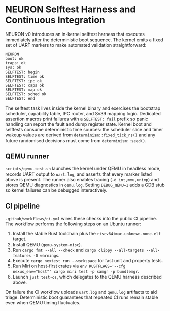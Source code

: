<!-- Copyright 2024 Open Nexus OS Contributors -->
<!-- SPDX-License-Identifier: Apache-2.0 -->

# NEURON Selftest Harness and Continuous Integration

NEURON v0 introduces an in-kernel selftest harness that executes immediately
after the deterministic boot sequence. The kernel emits a fixed set of UART
markers to make automated validation straightforward:

```
NEURON
boot: ok
traps: ok
sys: ok
SELFTEST: begin
SELFTEST: time ok
SELFTEST: ipc ok
SELFTEST: caps ok
SELFTEST: map ok
SELFTEST: sched ok
SELFTEST: end
```

The selftest task lives inside the kernel binary and exercises the bootstrap
scheduler, capability table, IPC router, and Sv39 mapping logic. Dedicated
assertion macros print failures with a `SELFTEST: fail` prefix so panic
handling can report the fault and dump register state. Kernel boot and
selftests consume deterministic time sources: the scheduler slice and timer
wakeup values are derived from `determinism::fixed_tick_ns()` and any future
randomised decisions must come from `determinism::seed()`.

## QEMU runner

`scripts/qemu-test.sh` launches the kernel under QEMU in headless mode,
records UART output to `uart.log`, and asserts that every marker listed above
is present. The runner also enables tracing (`-d int,mmu,unimp`) and stores
QEMU diagnostics in `qemu.log`. Setting `DEBUG_QEMU=1` adds a GDB stub so
kernel failures can be debugged interactively.

## CI pipeline

`.github/workflows/ci.yml` wires these checks into the public CI pipeline. The
workflow performs the following steps on an Ubuntu runner:

1. Install the stable Rust toolchain plus the `riscv64imac-unknown-none-elf`
   target.
2. Install QEMU (`qemu-system-misc`).
3. Run `cargo fmt --all --check` and `cargo clippy --all-targets --all-features -D warnings`.
4. Execute `cargo nextest run --workspace` for fast unit and property tests.
5. Run Miri on host-first crates via `env RUSTFLAGS='--cfg nexus_env="host"' cargo miri test -p samgr -p bundlemgr`.
6. Launch `just test-os`, which delegates to the QEMU harness described above.

On failure the CI workflow uploads `uart.log` and `qemu.log` artifacts to aid
triage. Deterministic boot guarantees that repeated CI runs remain stable even
when QEMU timing fluctuates.
